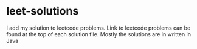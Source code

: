 # leet-solutions

I add my solution to leetcode problems. Link to leetcode problems can be found at the top of each solution file.
Mostly the solutions are in written in Java
